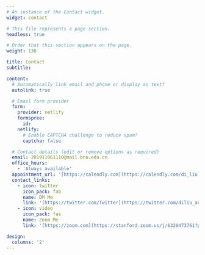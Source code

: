 ```yaml
---
# An instance of the Contact widget.
widget: contact

# This file represents a page section.
headless: true

# Order that this section appears on the page.
weight: 130

title: Contact
subtitle:

content:
  # Automatically link email and phone or display as text?
  autolink: true

  # Email form provider
  form:
    provider: netlify
    formspree:
      id:
    netlify:
      # Enable CAPTCHA challenge to reduce spam?
      captcha: false

  # Contact details (edit or remove options as required)
  email: 201911061110@mail.bnu.edu.cn
  office_hours:
    - 'Always available'
  appointment_url: '[https://calendly.com](https://calendly.com/di_liu)'
  contact_links:
    - icon: twitter
      icon_pack: fab
      name: DM Me
      link: '[https://twitter.com/Twitter](https://twitter.com/diliu_aurora)'
    - icon: video
      icon_pack: fas
      name: Zoom Me
      link: '[https://zoom.com](https://stanford.zoom.us/j/6320473761?pwd=OTNRZk1SelhoaDVJREtEbjhvWDcwUT09)'

design:
  columns: '2'
---
```

